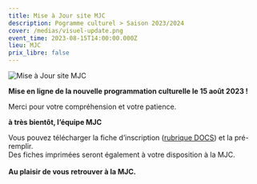 ```yaml
---
title: Mise à Jour site MJC
description: Pogramme culturel > Saison 2023/2024
cover: /medias/visuel-update.png
event_time: 2023-08-15T14:00:00.000Z
lieu: MJC
prix_libre: false
---
```

![Mise à Jour site MJC](/medias/visuel-update.png "Préparation du programme de la saison 2023/2024")

**Mise en ligne de la nouvelle programmation culturelle le 15 août 2023 !**

Merci pour votre compréhension et votre patience.

**à très bientôt, l’équipe MJC**

Vous pouvez télécharger la fiche d’inscription ([rubrique DOCS](https://www.mjcmorlaix.com/documents/)) et la pré-remplir.\
Des fiches imprimées seront également à votre disposition à la MJC.\
\
**Au plaisir de vous retrouver à la MJC.**